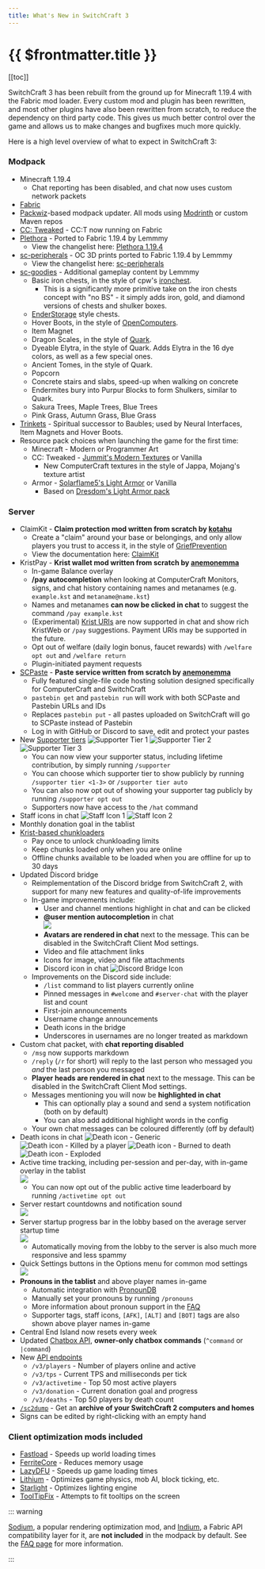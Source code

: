 ```yaml
---
title: What's New in SwitchCraft 3
---
```


# {{ $frontmatter.title }}

[[toc]]

<div class="whats-new-listing spread-lists">

SwitchCraft 3 has been rebuilt from the ground up for Minecraft 1.19.4 with the Fabric mod loader. Every custom mod and
plugin has been rewritten, and most other plugins have also been rewritten from scratch, to reduce the dependency on
third party code. This gives us much better control over the game and allows us to make changes and bugfixes much more 
quickly.

Here is a high level overview of what to expect in SwitchCraft 3:

### Modpack
- Minecraft 1.19.4
  - Chat reporting has been disabled, and chat now uses custom network packets
- [Fabric](https://fabricmc.net/)
- [Packwiz](https://packwiz.infra.link/)-based modpack updater. All mods using [Modrinth](https://modrinth.com/) or 
  custom Maven repos
- [CC: Tweaked](https://github.com/cc-tweaked/cc-tweaked) - CC:T now running on Fabric
- [Plethora](/whats-new/plethora) - Ported to Fabric 1.19.4 by Lemmmy
  - View the changelist here: [Plethora 1.19.4](/whats-new/plethora)
- [sc-peripherals](https://github.com/SwitchCraftCC/sc-peripherals) - OC 3D prints ported to Fabric 1.19.4 by Lemmmy
  - View the changelist here: [sc-peripherals](/whats-new/sc-peripherals)
- [sc-goodies](https://github.com/SwitchCraftCC/sc-goodies) - Additional gameplay content by Lemmmy
  - Basic iron chests, in the style of cpw's [ironchest](https://github.com/progwml6/ironchest).
    - This is a significantly more primitive take on the iron chests concept with "no BS" - it simply adds iron, gold,
      and diamond versions of chests and shulker boxes.
  - [EnderStorage](https://github.com/TheCBProject/EnderStorage) style chests.
  - Hover Boots, in the style of [OpenComputers](https://github.com/MightyPirates/OpenComputers).
  - Item Magnet
  - Dragon Scales, in the style of [Quark](https://github.com/VazkiiMods/Quark/).
  - Dyeable Elytra, in the style of Quark. Adds Elytra in the 16 dye colors, as well as a few special ones.
  - Ancient Tomes, in the style of Quark.
  - Popcorn
  - Concrete stairs and slabs, speed-up when walking on concrete
  - Endermites bury into Purpur Blocks to form Shulkers, similar to Quark.
  - Sakura Trees, Maple Trees, Blue Trees
  - Pink Grass, Autumn Grass, Blue Grass
- [Trinkets](https://github.com/emilyploszaj/trinkets) - Spiritual successor to Baubles; used by Neural Interfaces, 
  Item Magnets and Hover Boots.
- Resource pack choices when launching the game for the first time:
  - Minecraft - Modern or Programmer Art 
  - CC: Tweaked - [Jummit's Modern Textures](https://github.com/Lemmmy/CC-Jummit-Textures) or Vanilla
    - New ComputerCraft textures in the style of Jappa, Mojang's texture artist 
  - Armor - [Solarflame5's Light Armor](https://github.com/Solarflame5/minecraft-light-armor) or Vanilla
    - Based on [Dresdom's Light Armor pack](https://www.reddit.com/r/Minecraft/comments/7e8zqv/i_made_a_light_armor_resource_pack/)

### Server
- ClaimKit - **Claim protection mod written from scratch by [kotahu](https://github.com/kotahu)**
  - Create a "claim" around your base or belongings, and only allow players you trust to access it, in the style of
    [GriefPrevention](https://github.com/MinecraftPortCentral/GriefPrevention/)
  - View the documentation here: [ClaimKit](/faq/claimkit)
- KristPay - **Krist wallet mod written from scratch by [anemonemma](https://github.com/emmachase)**
  - In-game Balance overlay
  - **/pay autocompletion** when looking at ComputerCraft Monitors, signs, and chat history containing names and 
    metanames (e.g. `example.kst` and `metaname@name.kst`)
  - Names and metanames **can now be clicked in chat** to suggest the command `/pay example.kst`
  - (Experimental) [Krist URIs](https://docs.krist.dev/docs/uri.html) are now supported in chat and show rich KristWeb
    or `/pay` suggestions. Payment URIs may be supported in the future.
  - Opt out of welfare (daily login bonus, faucet rewards) with `/welfare opt out` and `/welfare return`
  - Plugin-initiated payment requests
- [SCPaste](https://p.sc3.io) - **Paste service written from scratch by [anemonemma](https://github.com/emmachase)**
  - Fully featured single-file code hosting solution designed specifically for ComputerCraft and SwitchCraft
  - `pastebin get` and `pastebin run` will work with both SCPaste and Pastebin URLs and IDs
  - Replaces `pastebin put` - all pastes uploaded on SwitchCraft will go to SCPaste instead of Pastebin
  - Log in with GitHub or Discord to save, edit and protect your pastes
- New [Supporter tiers](/faq/supporter) ![Supporter Tier 1](/img/supporter-tier-1.png) ![Supporter Tier 2](/img/supporter-tier-2.png) ![Supporter Tier 3](/img/supporter-tier-3.png)
  - You can now view your supporter status, including lifetime contribution, by simply running `/supporter`
  - You can choose which supporter tier to show publicly by running `/supporter tier <1-3>` or `/supporter tier auto`
  - You can also now opt out of showing your supporter tag publicly by running `/supporter opt out`
  - Supporters now have access to the `/hat` command
- Staff icons in chat ![Staff Icon 1](/img/staff-icon-1.png) ![Staff Icon 2](/img/staff-icon-2.png)
- Monthly donation goal in the tablist
- [Krist-based chunkloaders](/whats-new/chunkloaders)
  - Pay once to unlock chunkloading limits
  - Keep chunks loaded only when you are online
  - Offline chunks available to be loaded when you are offline for up to 30 days
- Updated Discord bridge
  - Reimplementation of the Discord bridge from SwitchCraft 2, with support for many new features and quality-of-life
    improvements
  - In-game improvements include:
    - User and channel mentions highlight in chat and can be clicked
    - **@user mention autocompletion** in chat<br />![](/img/discord-autocompletion.png)
    - **Avatars are rendered in chat** next to the message. This can be disabled in the SwitchCraft Client Mod settings.
    - Video and file attachment links
    - Icons for image, video and file attachments
    - Discord icon in chat ![Discord Bridge Icon](/img/discord-bridge-icon.png)
  - Improvements on the Discord side include:
    - `/list` command to list players currently online
    - Pinned messages in `#welcome` and `#server-chat` with the player list and count
    - First-join announcements
    - Username change announcements
    - Death icons in the bridge
    - Underscores in usernames are no longer treated as markdown
- Custom chat packet, with **chat reporting disabled**
  - `/msg` now supports markdown
  - `/reply` (`/r` for short) will reply to the last person who messaged you *and* the last person you messaged
  - **Player heads are rendered in chat** next to the message. This can be disabled in the SwitchCraft Client Mod 
    settings.
  - Messages mentioning you will now be **highlighted in chat**
    - This can optionally play a sound and send a system notification (both on by default)
    - You can also add additional highlight words in the config
  - Your own chat messages can be coloured differently (off by default)
- Death icons in chat ![Death icon - Generic](/img/death-icon-1.png) ![Death icon - Killed by a player](/img/death-icon-2.png) ![Death icon - Burned to death](/img/death-icon-3.png) ![Death icon - Exploded](/img/death-icon-4.png)
- Active time tracking, including per-session and per-day, with in-game overlay in the tablist<br />![](/img/tablist.png)
  - You can now opt out of the public active time leaderboard by running `/activetime opt out`
- Server restart countdowns and notification sound<br />![](/img/restart-countdown.png)
- Server startup progress bar in the lobby based on the average server startup time<br />![](/img/restart-progress.png)
  - Automatically moving from the lobby to the server is also much more responsive and less spammy
- Quick Settings buttons in the Options menu for common mod settings<br />![](/img/quick-settings.png)
- **Pronouns in the tablist** and above player names in-game
  - Automatic integration with [PronounDB](https://pronoundb.org)
  - Manually set your pronouns by running `/pronouns`
  - More information about pronoun support in the [FAQ](/faq/pronouns)
  - Supporter tags, staff icons, `[AFK]`, `[ALT]` and `[BOT]` tags are also shown above player names in-game
- Central End Island now resets every week
- Updated [Chatbox API](/chatbox/changes), **owner-only chatbox commands** (`^command` or `|command`)
- New [API endpoints](/faq/api)
  - `/v3/players` - Number of players online and active
  - `/v3/tps` - Current TPS and milliseconds per tick
  - `/v3/activetime` - Top 50 most active players
  - `/v3/donation` - Current donation goal and progress
  - `/v3/deaths` - Top 50 players by death count
- [`/sc2dump`](/faq/sc2-dump) - Get an **archive of your SwitchCraft 2 computers and homes**
- Signs can be edited by right-clicking with an empty hand

</div>

### Client optimization mods included

- [Fastload](https://modrinth.com/mod/fastload) - Speeds up world loading times
- [FerriteCore](https://modrinth.com/mod/ferrite-core) - Reduces memory usage
- [LazyDFU](https://modrinth.com/mod/lazydfu) - Speeds up game loading times
- [Lithium](https://modrinth.com/mod/lithium) - Optimizes game physics, mob AI, block ticking, etc.
- [Starlight](https://modrinth.com/mod/starlight) - Optimizes lighting engine
- [ToolTipFix](https://modrinth.com/mod/tooltipfix) - Attempts to fit tooltips on the screen

::: warning

[Sodium](https://modrinth.com/mod/sodium), a popular rendering optimization mod, and
[Indium](https://modrinth.com/mod/indium), a Fabric API compatibility layer for it, are **not included** 
in the modpack by default. See the [FAQ page](/faq/sodium) for more information.

:::

